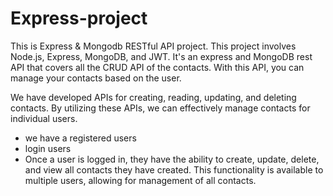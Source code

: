 # Express-project
This is Express & Mongodb RESTful API project. This project involves Node.js, Express, MongoDB, and JWT. It's an express and MongoDB 
rest API that covers all the CRUD API of the contacts. With this API, you can manage your contacts based on the user.<br>

We have developed APIs for creating, reading, updating, and deleting contacts. By utilizing these APIs, we can effectively manage contacts for individual users.
- we have a registered users
- login users
- Once a user is logged in, they have the ability to create, update, delete, and view all contacts they have created. This functionality is available to multiple users, allowing for management of all contacts.
